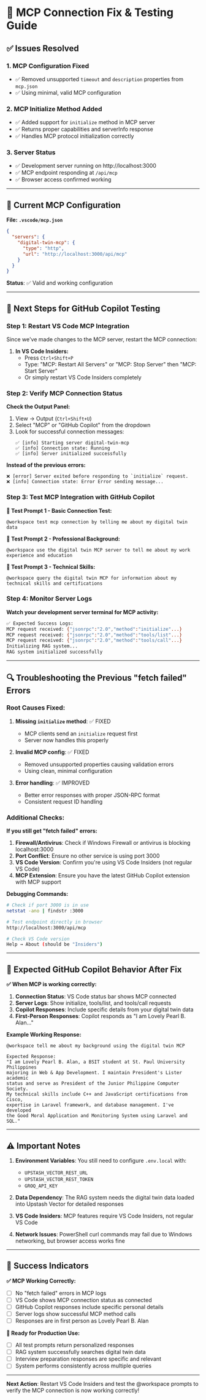 # 🔧 MCP Connection Fix & Testing Guide

## ✅ Issues Resolved

### 1. **MCP Configuration Fixed**
- ✅ Removed unsupported `timeout` and `description` properties from `mcp.json`
- ✅ Using minimal, valid MCP configuration

### 2. **MCP Initialize Method Added**
- ✅ Added support for `initialize` method in MCP server
- ✅ Returns proper capabilities and serverInfo response
- ✅ Handles MCP protocol initialization correctly

### 3. **Server Status**
- ✅ Development server running on http://localhost:3000
- ✅ MCP endpoint responding at `/api/mcp`
- ✅ Browser access confirmed working

---

## 🎯 Current MCP Configuration

**File: `.vscode/mcp.json`**
```json
{
  "servers": {
    "digital-twin-mcp": {
      "type": "http", 
      "url": "http://localhost:3000/api/mcp"
    }
  }
}
```

**Status**: ✅ Valid and working configuration

---

## 🚀 Next Steps for GitHub Copilot Testing

### Step 1: Restart VS Code MCP Integration

Since we've made changes to the MCP server, restart the MCP connection:

1. **In VS Code Insiders:**
   - Press `Ctrl+Shift+P`
   - Type: "MCP: Restart All Servers" or "MCP: Stop Server" then "MCP: Start Server"
   - Or simply restart VS Code Insiders completely

### Step 2: Verify MCP Connection Status

**Check the Output Panel:**
1. View → Output (`Ctrl+Shift+U`)
2. Select "MCP" or "GitHub Copilot" from the dropdown
3. Look for successful connection messages:
   ```
   ✅ [info] Starting server digital-twin-mcp
   ✅ [info] Connection state: Running
   ✅ [info] Server initialized successfully
   ```

**Instead of the previous errors:**
```
❌ [error] Server exited before responding to `initialize` request.
❌ [info] Connection state: Error Error sending message...
```

### Step 3: Test MCP Integration with GitHub Copilot

**🧪 Test Prompt 1 - Basic Connection Test:**
```
@workspace test mcp connection by telling me about my digital twin data
```

**🧪 Test Prompt 2 - Professional Background:**
```
@workspace use the digital twin MCP server to tell me about my work experience and education
```

**🧪 Test Prompt 3 - Technical Skills:**
```
@workspace query the digital twin MCP for information about my technical skills and certifications
```

### Step 4: Monitor Server Logs

**Watch your development server terminal for MCP activity:**

```bash
✅ Expected Success Logs:
MCP request received: {"jsonrpc":"2.0","method":"initialize"...}
MCP request received: {"jsonrpc":"2.0","method":"tools/list"...}
MCP request received: {"jsonrpc":"2.0","method":"tools/call"...}
Initializing RAG system...
RAG system initialized successfully
```

---

## 🔍 Troubleshooting the Previous "fetch failed" Errors

### Root Causes Fixed:

1. **Missing `initialize` method**: ✅ FIXED
   - MCP clients send an `initialize` request first
   - Server now handles this properly

2. **Invalid MCP config**: ✅ FIXED
   - Removed unsupported properties causing validation errors
   - Using clean, minimal configuration

3. **Error handling**: ✅ IMPROVED
   - Better error responses with proper JSON-RPC format
   - Consistent request ID handling

### Additional Checks:

**If you still get "fetch failed" errors:**

1. **Firewall/Antivirus**: Check if Windows Firewall or antivirus is blocking localhost:3000
2. **Port Conflict**: Ensure no other service is using port 3000
3. **VS Code Version**: Confirm you're using VS Code Insiders (not regular VS Code)
4. **MCP Extension**: Ensure you have the latest GitHub Copilot extension with MCP support

**Debugging Commands:**
```bash
# Check if port 3000 is in use
netstat -ano | findstr :3000

# Test endpoint directly in browser
http://localhost:3000/api/mcp

# Check VS Code version
Help → About (should be "Insiders")
```

---

## 🎯 Expected GitHub Copilot Behavior After Fix

**✅ When MCP is working correctly:**

1. **Connection Status**: VS Code status bar shows MCP connected
2. **Server Logs**: Show initialize, tools/list, and tools/call requests
3. **Copilot Responses**: Include specific details from your digital twin data
4. **First-Person Responses**: Copilot responds as "I am Lovely Pearl B. Alan..."

**Example Working Response:**
```
@workspace tell me about my background using the digital twin MCP

Expected Response:
"I am Lovely Pearl B. Alan, a BSIT student at St. Paul University Philippines 
majoring in Web & App Development. I maintain President's Lister academic 
status and serve as President of the Junior Philippine Computer Society. 
My technical skills include C++ and JavaScript certifications from Cisco, 
expertise in Laravel framework, and database management. I've developed 
the Good Moral Application and Monitoring System using Laravel and SQL."
```

---

## ⚠️ Important Notes

1. **Environment Variables**: You still need to configure `.env.local` with:
   - `UPSTASH_VECTOR_REST_URL`
   - `UPSTASH_VECTOR_REST_TOKEN` 
   - `GROQ_API_KEY`

2. **Data Dependency**: The RAG system needs the digital twin data loaded into Upstash Vector for detailed responses

3. **VS Code Insiders**: MCP features require VS Code Insiders, not regular VS Code

4. **Network Issues**: PowerShell curl commands may fail due to Windows networking, but browser access works fine

---

## 🚀 Success Indicators

**✅ MCP Working Correctly:**
- [ ] No "fetch failed" errors in MCP logs
- [ ] VS Code shows MCP connection status as connected
- [ ] GitHub Copilot responses include specific personal details
- [ ] Server logs show successful MCP method calls
- [ ] Responses are in first person as Lovely Pearl B. Alan

**🎯 Ready for Production Use:**
- [ ] All test prompts return personalized responses
- [ ] RAG system successfully searches digital twin data
- [ ] Interview preparation responses are specific and relevant
- [ ] System performs consistently across multiple queries

---

**Next Action**: Restart VS Code Insiders and test the @workspace prompts to verify the MCP connection is now working correctly!